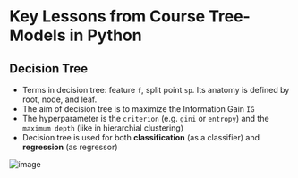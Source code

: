 # Key Lessons from Course Tree-Models in Python

## Decision Tree

* Terms in decision tree: feature `f`, split point `sp`. Its anatomy is defined by root, node, and leaf.
* The aim of decision tree is to maximize the Information Gain `IG`
* The hyperparameter is the `criterion` (e.g. `gini` or `entropy`) and the `maximum depth` (like in hierarchial clustering)
* Decision tree is used for both **classification** (as a classifier) and **regression** (as regressor)

![image](https://user-images.githubusercontent.com/51282928/82547179-7f7ad980-9b83-11ea-8550-317a5c440ecd.png)
